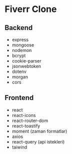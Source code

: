 # Fiverr Clone

## Backend

- express
- mongoose
- nodemon
- bcrypt
- cookie-parser
- jsonwebtoken
- dotenv
- morgan
- cors

## Frontend

- react
- react-icons
- react-router-dom
- react-toastify
- moment (zaman formatlar)
- axios
- react-query (api istekleri)
- taiwind
